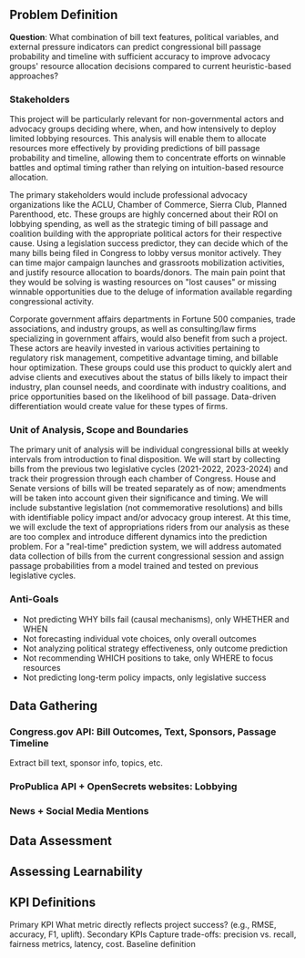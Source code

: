 ## Problem Definition

**Question**: What combination of bill text features, political variables, and external pressure indicators can predict congressional bill passage probability and timeline with sufficient accuracy to improve advocacy groups' resource allocation decisions compared to current heuristic-based approaches?

### Stakeholders

This project will be particularly relevant for non-governmental actors and advocacy groups deciding where, when, and how intensively to deploy limited lobbying resources. This analysis will enable them to allocate resources more effectively by providing predictions of bill passage probability and timeline, allowing them to concentrate efforts on winnable battles and optimal timing rather than relying on intuition-based resource allocation.

The primary stakeholders would include professional advocacy organizations like the ACLU, Chamber of Commerce, Sierra Club, Planned Parenthood, etc.
These groups are highly concerned about their ROI on lobbying spending, as well as the strategic timing of bill passage and coalition building with the appropriate political actors for their respective cause. Using a legislation success predictor, they can decide which of the many bills being filed in Congress to lobby versus monitor actively.
They can time major campaign launches and grassroots mobilization activities, and justify resource allocation to boards/donors. The main pain point that they would be solving is wasting resources on "lost causes" or missing winnable opportunities due to the deluge of information available regarding congressional activity.

Corporate government affairs departments in Fortune 500 companies, trade associations, and industry groups, as well as consulting/law firms specializing in government affairs, would also benefit from such a project. These actors are heavily invested in various activities pertaining to regulatory risk management, competitive advantage timing, and billable hour optimization.
These groups could use this product to quickly alert and advise clients and executives about the status of bills likely to impact their industry, plan counsel needs, and coordinate with industry coalitions, and price opportunities based on the likelihood of bill passage. Data-driven differentiation would create value for these types of firms.

### Unit of Analysis, Scope and Boundaries

The primary unit of analysis will be individual congressional bills at weekly intervals from introduction to final disposition. We will start by collecting bills from the previous two legislative cycles (2021-2022, 2023-2024) and track their progression through each chamber of Congress. House and Senate versions of bills will be treated separately as of now; amendments will be taken into account given their significance and timing.
We will include substantive legislation (not commemorative resolutions) and bills with identifiable policy impact and/or advocacy group interest. At this time, we will exclude the text of appropriations riders from our analysis as these are too complex and introduce different dynamics into the prediction problem. For a "real-time" prediction system, we will address automated data collection of bills from the current congressional session and assign passage probabilities from a model trained and tested on previous legislative cycles.

### Anti-Goals

- Not predicting WHY bills fail (causal mechanisms), only WHETHER and WHEN
- Not forecasting individual vote choices, only overall outcomes
- Not analyzing political strategy effectiveness, only outcome prediction
- Not recommending WHICH positions to take, only WHERE to focus resources
- Not predicting long-term policy impacts, only legislative success

## Data Gathering

### Congress.gov API: Bill Outcomes, Text, Sponsors, Passage Timeline
Extract bill text, sponsor info, topics, etc.

### ProPublica API + OpenSecrets websites: Lobbying

### News + Social Media Mentions

## Data Assessment


## Assessing Learnability


## KPI Definitions

Primary KPI
What metric directly reflects project success? (e.g., RMSE, accuracy, F1, uplift).
Secondary KPIs
Capture trade-offs: precision vs. recall, fairness metrics, latency, cost.
Baseline definition

